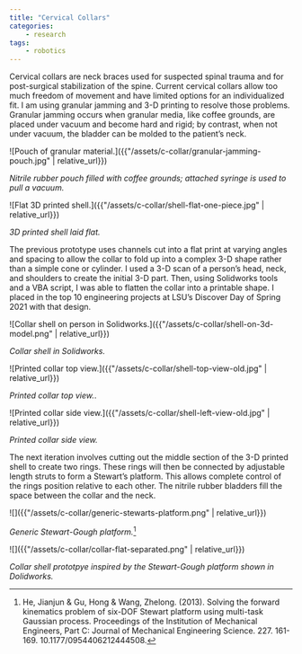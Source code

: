 ```yaml
---
title: "Cervical Collars"
categories:
    - research
tags:
    - robotics
---
```


Cervical collars are neck braces used for suspected spinal trauma and for post-surgical stabilization of the spine. Current cervical collars allow too much freedom of movement and have limited options for an individualized fit. I am using granular jamming and 3-D printing to resolve those problems. Granular jamming occurs when granular media, like coffee grounds, are placed under vacuum and become hard and rigid; by contrast, when not under vacuum, the bladder can be molded to the patient’s neck.

![Pouch of granular material.]({{"/assets/c-collar/granular-jamming-pouch.jpg" | relative_url}})

*Nitrile rubber pouch filled with coffee grounds; attached syringe is used to pull a vacuum.*

![Flat 3D printed shell.]({{"/assets/c-collar/shell-flat-one-piece.jpg" | relative_url}})

*3D printed shell laid flat.*

The previous prototype uses channels cut into a flat print at varying angles and spacing to allow the collar to fold up into a complex 3-D shape rather than a simple cone or cylinder. I used a 3-D scan of a person’s head, neck, and shoulders to create the initial 3-D part. Then, using Solidworks tools and a VBA script, I was able to flatten the collar into a printable shape. I placed in the top 10 engineering projects at LSU’s Discover Day of Spring 2021 with that design.

![Collar shell on person in Solidworks.]({{"/assets/c-collar/shell-on-3d-model.png" | relative_url}})

*Collar shell in Solidworks.*

![Printed collar top view.]({{"/assets/c-collar/shell-top-view-old.jpg" | relative_url}})

*Printed collar top view.*.

![Printed collar side view.]({{"/assets/c-collar/shell-left-view-old.jpg" | relative_url}})

*Printed collar side view.*

The next iteration involves cutting out the middle section of the 3-D printed shell to create two rings. These rings will then be connected by adjustable length struts to form a Stewart’s platform. This allows complete control of the rings position relative to each other. The nitrile rubber bladders fill the space between the collar and the neck.

![]({{"/assets/c-collar/generic-stewarts-platform.png" | relative_url}})

*Generic Stewart-Gough platform.*[^1]

![]({{"/assets/c-collar/collar-flat-separated.png" | relative_url}})

*Collar shell prototpye inspired by the Stewart-Gough platform shown in Dolidworks.*

[^1]: He, Jianjun & Gu, Hong & Wang, Zhelong. (2013). Solving the forward kinematics problem of six-DOF Stewart platform using multi-task Gaussian process. Proceedings of the Institution of Mechanical Engineers, Part C: Journal of Mechanical Engineering Science. 227. 161-169. 10.1177/0954406212444508. 